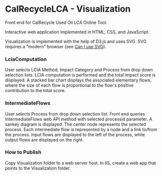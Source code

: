 CalRecycleLCA - Visualization
=============================

Front end for CalRecycle Used Oil LCA Online Tool.

Interactive web application implemented in HTML, CSS, and JavaScript. 


Visualization is implemented with the help of D3.js and uses SVG. SVG requires a "modern" browser (see [Can I use SVG](http://caniuse.com/svg)). 

### LciaComputation

User selects LCIA Method, Impact Category and Process from drop down selection lists. LCIA computation is performed and the total impact score is displayed. A stacked bar chart displays the associated elementary flows, where the size of each flow is proportional to the flow's positive contribution to the total score.

### IntermediateFlows

User selects Process from drop down selection list. Front end queries IntermediateFlows web API method with selected processid parameter. A sankey diagram is displayed. The center node represents the selected process. Each intermediate flow is represented by a node and a link to/from the process. Input flows are displayed to the left of the process, while output flows are displayed on the right.

### How to Publish

Copy Visualization folder to a web server host. In IIS, create a web app that points to the Visualization folder.
